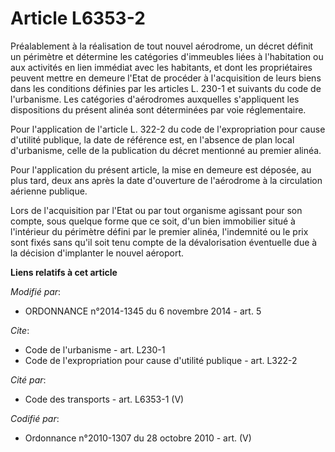 # Article L6353-2

Préalablement à la réalisation de tout nouvel aérodrome, un décret définit un périmètre et détermine les catégories
d'immeubles liées à l'habitation ou aux activités en lien immédiat avec les habitants, et dont les propriétaires peuvent
mettre en demeure l'Etat de procéder à l'acquisition de leurs biens dans les conditions définies par les articles L. 230-1 et
suivants du code de l'urbanisme. Les catégories d'aérodromes auxquelles s'appliquent les dispositions du présent alinéa sont
déterminées par voie réglementaire. 

Pour l'application de l'article L. 322-2 du code de l'expropriation pour cause d'utilité publique, la date de référence est,
en l'absence de plan local d'urbanisme, celle de la publication du décret mentionné au premier alinéa. 

Pour l'application du présent article, la mise en demeure est déposée, au plus tard, deux ans après la date d'ouverture de
l'aérodrome à la circulation aérienne publique. 

Lors de l'acquisition par l'Etat ou par tout organisme agissant pour son compte, sous quelque forme que ce soit, d'un bien
immobilier situé à l'intérieur du périmètre défini par le premier alinéa, l'indemnité ou le prix sont fixés sans qu'il soit
tenu compte de la dévalorisation éventuelle due à la décision d'implanter le nouvel aéroport.

**Liens relatifs à cet article**

_Modifié par_:

  - ORDONNANCE n°2014-1345 du 6 novembre 2014 - art. 5

_Cite_:

  - Code de l'urbanisme - art. L230-1
  - Code de l'expropriation pour cause d'utilité publique - art. L322-2

_Cité par_:

  - Code des transports - art. L6353-1 (V)

_Codifié par_:

  - Ordonnance n°2010-1307 du 28 octobre 2010 - art. (V)
